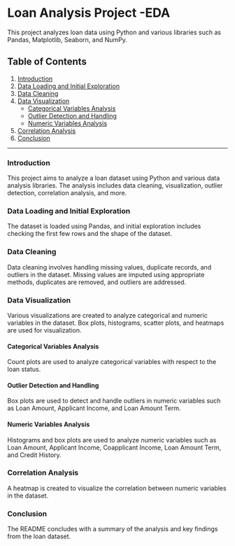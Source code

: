 # Loan Analysis Project -EDA

This project analyzes loan data using Python and various libraries such as Pandas, Matplotlib, Seaborn, and NumPy.

## Table of Contents

1. [Introduction](#introduction)
2. [Data Loading and Initial Exploration](#data-loading-and-initial-exploration)
3. [Data Cleaning](#data-cleaning)
4. [Data Visualization](#data-visualization)
   - [Categorical Variables Analysis](#categorical-variables-analysis)
   - [Outlier Detection and Handling](#outlier-detection-and-handling)
   - [Numeric Variables Analysis](#numeric-variables-analysis)
5. [Correlation Analysis](#correlation-analysis)
6. [Conclusion](#conclusion)

---

### Introduction

This project aims to analyze a loan dataset using Python and various data analysis libraries. The analysis includes data cleaning, visualization, outlier detection, correlation analysis, and more.

### Data Loading and Initial Exploration

The dataset is loaded using Pandas, and initial exploration includes checking the first few rows and the shape of the dataset.

### Data Cleaning

Data cleaning involves handling missing values, duplicate records, and outliers in the dataset. Missing values are imputed using appropriate methods, duplicates are removed, and outliers are addressed.

### Data Visualization

Various visualizations are created to analyze categorical and numeric variables in the dataset. Box plots, histograms, scatter plots, and heatmaps are used for visualization.

#### Categorical Variables Analysis

Count plots are used to analyze categorical variables with respect to the loan status.

#### Outlier Detection and Handling

Box plots are used to detect and handle outliers in numeric variables such as Loan Amount, Applicant Income, and Loan Amount Term.

#### Numeric Variables Analysis

Histograms and box plots are used to analyze numeric variables such as Loan Amount, Applicant Income, Coapplicant Income, Loan Amount Term, and Credit History.

### Correlation Analysis

A heatmap is created to visualize the correlation between numeric variables in the dataset.

### Conclusion

The README concludes with a summary of the analysis and key findings from the loan dataset.
